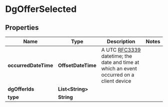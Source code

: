 # DgOfferSelected

## Properties

| Name                 | Type                   | Description                                                                                                                                                      | Notes |
|----------------------|------------------------|------------------------------------------------------------------------------------------------------------------------------------------------------------------|-------|
| **occurredDateTime** | **OffsetDateTime**     | A UTC [RFC3339](https://xml2rfc.tools.ietf.org/public/rfc/html/rfc3339.html#anchor14) datetime;  the date and time at which an event occurred on a client device |       |
| **dgOfferIds**       | **List&lt;String&gt;** |                                                                                                                                                                  |       |
| **type**             | **String**             |                                                                                                                                                                  |       |



